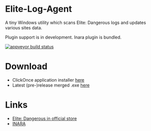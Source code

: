 # Elite-Log-Agent
A tiny Windows utility which scans Elite: Dangerous logs and updates various sites data. 

Plugin support is in development. Inara plugin is bundled.

[![appveyor build status][image]][project]

# Download

* ClickOnce application installer [here](https://elitelogagent.blob.core.windows.net/clickonce/EliteLogAgent.application)
* Latest (pre-)release merged .exe [here](https://github.com/DarkWanderer/Elite-Log-Agent/releases)

# Links

* [Elite: Dangerous in official store](https://www.frontierstore.net/games/elite-dangerous-cat.html)
* [INARA](https://inara.cz)

[image]: https://ci.appveyor.com/api/projects/status/6n52i9wkthtwtb34/branch/master?retina=true
[project]: https://ci.appveyor.com/project/DarkWanderer/Elite-Log-Agent
